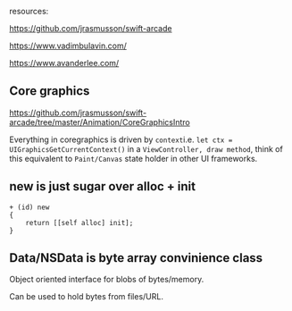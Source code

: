 resources:

https://github.com/jrasmusson/swift-arcade

https://www.vadimbulavin.com/

https://www.avanderlee.com/

## Core graphics

https://github.com/jrasmusson/swift-arcade/tree/master/Animation/CoreGraphicsIntro

Everything in coregraphics is driven by `context`i.e. `let ctx = UIGraphicsGetCurrentContext()` in a `ViewController, draw method`, think of this equivalent to `Paint/Canvas` state holder in other UI frameworks.

## new is just sugar over alloc + init

```objc
+ (id) new
{
    return [[self alloc] init];
}
```

## Data/NSData is byte array convinience class

Object oriented interface for blobs of bytes/memory.

Can be used to hold bytes from files/URL.
